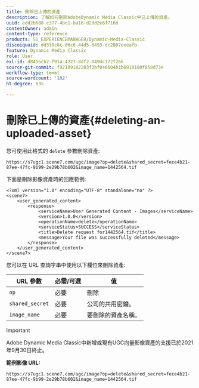 ```yaml
---
title: 刪除已上傳的資產
description: 了解如何刪除AdobeDynamic Media Classic中已上傳的資產。
uuid: edd2b688-c377-4be1-ba16-d2dd2e6f716d
contentOwner: admin
content-type: reference
products: SG_EXPERIENCEMANAGER/Dynamic-Media-Classic
discoiquuid: dd338c8c-06c6-44d5-8493-dc2087eeeafb
feature: Dynamic Media Classic
role: User
exl-id: d845bcb2-f914-4727-8df2-049dc172f266
source-git-commit: f92109182283f3bf046604b1b6910180f858d73e
workflow-type: tm+mt
source-wordcount: '102'
ht-degree: 63%

---
```


# 刪除已上傳的資產{#deleting-an-uploaded-asset}

您可使用此格式的 `delete` 參數刪除資產:

```as3
https://s7ugc1.scene7.com/ugc/image?op=delete&shared_secret=fece4b21-87ee-47fc-9b99-2e29b78b602&image_name=1442564.tif
```

下面是刪除影像資產時的回應範例:

```as3
<?xml version="1.0" encoding="UTF-8" standalone="no" ?> 
<scene7> 
    <user_generated_content> 
        <response> 
            <serviceName>User Generated Content - Images</serviceName> 
            <version>1.0.0</version> 
            <operationName>delete</operationName> 
            <serviceStatus>SUCCESS</serviceStatus> 
            <title>Delete request for1442564.tif</title> 
            <message>Your file was successfully deleted</message> 
        </response> 
    </user_generated_content> 
</scene7>
```

您可以在 URL 查詢字串中使用以下欄位來刪除資產:

| URL 參數 | 必需/可選 | 值 |
| --- | --- | --- |
| `op` | 必要 | 刪除 |
| `shared_secret` | 必要 | 公司的共用密鑰。 |
| `image_name` | 必要 | 要刪除的資產名稱。 |

<!-- <li>For Vector:fxg_name</li> -->

>[!IMPORTANT]
>
>Adobe Dynamic Media Classic中新增或現有UGC向量影像資產的支援已於2021年9月30日終止。

**範例影像 URL:**

`https://s7ugc1.scene7.com/ugc/image?op=delete&shared_secret=fece4b21-87ee-47fc-9b99-2e29b78b602&image_name=1442564.tif`

<!-- **Sample vector URL:**

`https://s7ugc1.scene7.com/ugc/vector?op=delete&shared_secret=2160a8fa-cec6-45ba-8d59- ca595f6d2b47& &fxg_name=8875744.fxg` -->
